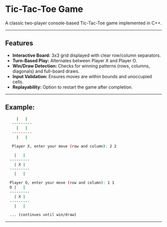 # Tic-Tac-Toe Game  
A classic two-player console-based Tic-Tac-Toe game implemented in C++.  

---  
## Features  
- **Interactive Board:** 3x3 grid displayed with clear row/column separators.  
- **Turn-Based Play:** Alternates between Player X and Player O.  
- **Win/Draw Detection:** Checks for winning patterns (rows, columns, diagonals) and full-board draws.  
- **Input Validation:** Ensures moves are within bounds and unoccupied cells.  
- **Replayability:** Option to restart the game after completion.  

---  
## Example:
   ```bash
        |   |  
      ---------  
        |   |  
      ---------  
        |   |  

      Player X, enter your move (row and column): 2 2  

       |   |  
     ---------  
       | X |  
     ---------  
       |   |  

     Player O, enter your move (row and column): 1 1  
     O |   |  
     ---------  
       | X |  
     ---------  
       |   |  

     ... (continues until win/draw)    
  ```
---
